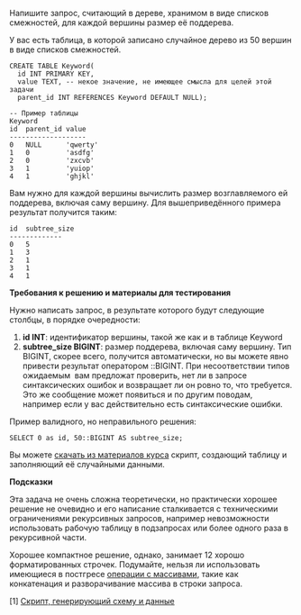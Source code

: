 Напишите запрос, считающий в дереве, хранимом в виде списков смежностей, для каждой вершины размер её поддерева.

У вас есть таблица, в которой записано случайное дерево из 50 вершин в виде списков смежностей.

    CREATE TABLE Keyword(
      id INT PRIMARY KEY, 
      value TEXT, -- некое значение, не имеющее смысла для целей этой задачи
      parent_id INT REFERENCES Keyword DEFAULT NULL);
    
    -- Пример таблицы
    Keyword                   
    id  parent_id value
    -------------------
    0   NULL      'qwerty'
    1   0         'asdfg'
    2   0         'zxcvb'
    3   1         'yuiop'
    4   1         'ghjkl'
    
    

  

Вам нужно для каждой вершины вычислить размер возглавляемого ей поддерева, включая саму вершину. Для вышеприведённого примера результат получится таким:

    id  subtree_size
    -------------
    0   5
    1   3
    2   1
    3   1
    4   1

  

**Требования к решению и материалы для тестирования**  

Нужно написать запрос, в результате которого будут следующие столбцы, в порядке очередности:

1.  **id INT**: идентификатор вершины, такой же как и в таблице Keyword
2.  **subtree\_size BIGINT**: размер поддерева, включая саму вершину. Тип BIGINT, скорее всего, получится автоматически, но вы можете явно привести результат оператором ::BIGINT. При несоответствии типов ожидаемым  вам предложат проверить, нет ли в запросе синтаксических ошибок и возвращает ли он ровно то, что требуется. Это же сообщение может появиться и по другим поводам, например если у вас действительно есть синтаксические ошибки.

Пример валидного, но неправильного решения:  

    
    SELECT 0 as id, 50::BIGINT AS subtree_size;

Вы можете [скачать из материалов курса](https://stepik.org/media/attachments/lesson/50193/task3-public.sql) скрипт, создающий таблицу и заполняющий её случайными данными.

  
**Подсказки**

Эта задача не очень сложна теоретически, но практически хорошее решение не очевидно и его написание сталкивается с техническими ограничениями рекурсивных запросов, например невозможности использовать рабочую таблицу в подзапросах или более одного раза в рекурсивной части.

Хорошее компактное решение, однако, занимает 12 хорошо форматированных строчек. Подумайте, нельзя ли использовать имеющиеся в постгресе [операции с массивами](https://postgrespro.ru/docs/postgrespro/9.6/functions-array), такие как конкатенация и разворачивание массива в строки запроса.

  

\[1\] [Скрипт, генерирующий схему и данные](https://stepik.org/media/attachments/lesson/50193/task3-public.sql "Link: /media/attachments/lesson/20190/m6hw2_schema.sql")